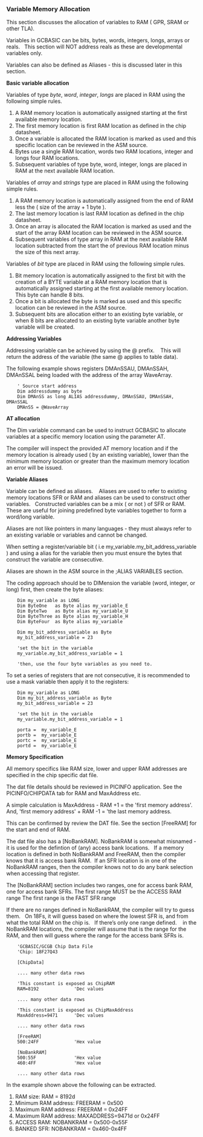 <div class="section">

<div class="titlepage">

<div>

<div>

### <span id="variable_memory_allocation"></span>Variable Memory Allocation

</div>

</div>

</div>

This section discusses the allocation of variables to RAM ( GPR, SRAM or
other TLA).

Variables in GCBASIC can be bits, bytes, words, integers, longs, arrays
or reals.   This section will NOT address reals as these are
developmental variables only.

Variables can also be defined as Aliases - this is discussed later in
this section.

<span class="strong">**Basic variable allocation**</span>

Variables of type <span class="emphasis">*byte*</span>, <span
class="emphasis">*word*</span>, <span class="emphasis">*integer*</span>,
<span class="emphasis">*longs*</span> are placed in RAM using the
following simple rules.

<div class="orderedlist">

1.  A RAM memory location is automatically assigned starting at the
    first available memory location.
2.  The first memory location is first RAM location as defined in the
    chip datasheet.
3.  Once a variable is allocated the RAM location is marked as used and
    this specific location can be reviewed in the ASM source.
4.  Bytes use a single RAM location, words two RAM locations, integer
    and longs four RAM locations.
5.  Subsequent variables of type byte, word, integer, longs are placed
    in RAM at the next available RAM location.

</div>

Variables of <span class="emphasis">*array*</span> and <span
class="emphasis">*strings*</span> type are placed in RAM using the
following simple rules.

<div class="orderedlist">

1.  A RAM memory location is automatically assigned from the end of RAM
    less the ( size of the array + 1 byte ).
2.  The last memory location is last RAM location as defined in the chip
    datasheet.
3.  Once an array is allocated the RAM location is marked as used and
    the start of the array RAM location can be reviewed in the ASM
    source.
4.  Subsequent variables of type array in RAM at the next available RAM
    location subtracted from the start the of previous RAM location
    minus the size of this next array.

</div>

Variables of <span class="emphasis">*bit*</span> type are placed in RAM
using the following simple rules.

<div class="orderedlist">

1.  Bit memory location is automatically assigned to the first bit with
    the creation of a BYTE variable at a RAM memory location that is
    automatically assigned starting at the first available memory
    location.    This byte can handle 8 bits.
2.  Once a bit is allocated the byte is marked as used and this specific
    location can be reviewed in the ASM source.
3.  Subsequent bits are allocation either to an existing byte variable,
    or when 8 bits are allocated to an existing byte variable another
    byte variable will be created.

</div>

<span class="strong">**Addressing Variables**</span>

Addressing variable can be achieved by using the @ prefix.    This will
return the address of the variable (the same @ applies to table data).

The following example shows registers DMAnSSAU, DMAnSSAH, DMAnSSAL being
loaded with the address of the array WaveArray.

``` screen
    ' Source start address
    Dim addressdummy as byte
    Dim DMAnSS as long ALIAS addressdummy, DMAnSSAU, DMAnSSAH, DMAnSSAL
    DMAnSS = @WaveArray
```

  

<span class="strong">**AT allocation**</span>

The Dim variable command can be used to instruct GCBASIC to allocate
variables at a specific memory location using the parameter AT.

The compiler will inspect the provided AT memory location and if the
memory location is already used ( by an existing variable), lower than
the minimum memory location or greater than the maximum memory location
an error will be issued.

  
<span class="strong">**Variable Aliases**</span>

Variable can be defined as aliases.    Aliases are used to refer to
existing memory locations SFR or RAM and aliases can be used to
construct other variables.   Constructed variables can be a mix ( or not
) of SFR or RAM.    These are useful for joining predefined byte
variables together to form a word/long variable.

Aliases are not like pointers in many languages - they must always refer
to an existing variable or variables and cannot be changed.

When setting a register/variable bit ( i.e
my\_variable.my\_bit\_address\_variable ) and using a alias for the
variable then you must ensure the bytes that construct the variable are
consecutive.

Aliases are shown in the ASM source in the ;ALIAS VARIABLES section.

The coding approach should be to DIMension the variable (word, integer,
or long) first, then create the byte aliases:

``` screen
    Dim my_variable as LONG
    Dim ByteOne   as Byte alias my_variable_E
    Dim ByteTwo   as Byte alias my_variable_U
    Dim ByteThree as Byte alias my_variable_H
    Dim ByteFour  as Byte alias my_variable

    Dim my_bit_address_variable as Byte
    my_bit_address_variable = 23

    'set the bit in the variable
    my_variable.my_bit_address_variable = 1

    'then, use the four byte variables as you need to.
```

To set a series of registers that are not consecutive, it is recommended
to use a mask variable then apply it to the registers:

``` screen
    Dim my_variable as LONG
    Dim my_bit_address_variable as Byte
    my_bit_address_variable = 23

    'set the bit in the variable
    my_variable.my_bit_address_variable = 1

    porta =  my_variable_E
    portb =  my_variable_E
    portc =  my_variable_E
    portd =  my_variable_E
```

<span class="strong">**Memory Specification**</span>

All memory specifics like RAM size, lower and upper RAM addresses are
specified in the chip specific dat file.

The dat file details should be reviewed in PICINFO application. See the
PICINFO/CHIPDATA tab for RAM and MaxAddress etc.

A simple calculation is MaxAddress - RAM +1 = the 'first memory
address'. And, 'first memory address' + RAM -1 = 'the last memory
address.

This can be confirmed by review the DAT file. See the section
\[FreeRAM\] for the start and end of RAM.

The dat file also has a \[NoBankRAM\]. NoBankRAM is somewhat misnamed -
it is used for the defintion of (any) access bank locations.   If a
memory location is defined in both NoBankRAM and FreeRAM, then the
compiler knows that it is access bank RAM.  If an SFR location is in one
of the NoBankRAM ranges, then the compiler knows not to do any bank
selection when accessing that register.

The \[NoBankRAM\] section includes two ranges, one for access bank RAM,
one for access bank SFRs. The first range MUST be the ACCESS RAM range
The first range is the FAST SFR range

If there are no ranges defined in NoBankRAM, the compiler will try to
guess them.   On 18Fs, it will guess based on where the lowest SFR is,
and from what the total RAM on the chip is.   If there’s only one range
defined.    in the NoBankRAM locations, the compiler will assume that is
the range for the RAM, and then will guess where the range for the
access bank SFRs is.

``` screen
    'GCBASIC/GCGB Chip Data File
    'Chip: 18F27Q43

    [ChipData]

    .... many other data rows

    'This constant is exposed as ChipRAM
    RAM=8192             'Dec values

    .... many other data rows

    'This constant is exposed as ChipMaxAddress
    MaxAddress=9471      'Dec values

    .... many other data rows

    [FreeRAM]
    500:24FF             'Hex value

    [NoBankRAM]
    500:55F              'Hex value
    460:4FF              'Hex value

    .... many other data rows
```

  

In the example shown above the following can be extracted.  

<div class="orderedlist">

1.  RAM size: RAM = 8192d
2.  Minimum RAM address: FREERAM = 0x500
3.  Maximum RAM address: FREERAM = 0x24FF
4.  Maximum RAM address: MAXADDRESS=9471d or 0x24FF
5.  ACCESS RAM: NOBANKRAM = 0x500-0x55F
6.  BANKED SFR: NOBANKRAM = 0x460-0x4FF

</div>

  
  

</div>
